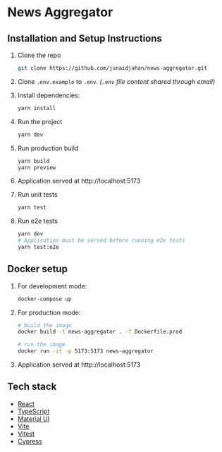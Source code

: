 # News Aggregator

## Installation and Setup Instructions

1. Clone the repo
    ```bash
    git clone https://github.com/junaidjahan/news-aggregator.git
    ```
2. Clone `.env.example` to `.env`. _(`.env` file content shared through email)_

3. Install dependencies:
    ```bash
    yarn install
    ```
4. Run the project
    ```bash
    yarn dev
    ```
5. Run production build
    ```bash
    yarn build
    yarn preview
    ```
6. Application served at http://localhost:5173
7. Run unit tests
    ```bash
    yarn test
    ```
8. Run e2e tests
    ```bash
    yarn dev
    # Application must be served before running e2e tests
    yarn test:e2e
    ```

## Docker setup

1. For development mode:
    ```bash
    docker-compose up
    ```
2. For production mode:

    ```bash
    # build the image
    docker build -t news-aggregator . -f Dockerfile.prod

    # run the image
    docker run -it -p 5173:5173 news-aggregator
    ```

3. Application served at http://localhost:5173

## Tech stack

-   [React](https://react.dev/)
-   [TypeScript](https://www.typescriptlang.org/)
-   [Material UI](https://mui.com/material-ui/)
-   [Vite](https://vitejs.dev/)
-   [Vitest](https://vitest.dev/)
-   [Cypress](https://www.cypress.io/)
